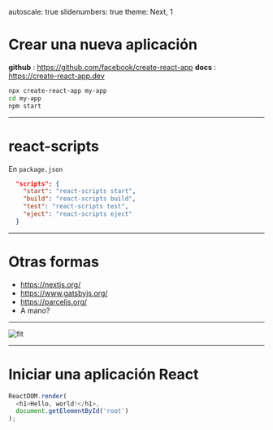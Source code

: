 autoscale: true
slidenumbers: true
theme: Next, 1

# Crear una nueva aplicación

**github** : https://github.com/facebook/create-react-app
**docs** : https://create-react-app.dev

```bash
npx create-react-app my-app
cd my-app
npm start
```

---

# react-scripts

En `package.json`

```json
  "scripts": {
    "start": "react-scripts start",
    "build": "react-scripts build",
    "test": "react-scripts test",
    "eject": "react-scripts eject"
  }
```

---

# Otras formas

- https://nextjs.org/
- https://www.gatsbyjs.org/
- https://parceljs.org/
- A mano?

---

![fit](https://media.giphy.com/media/ZqlvCTNHpqrio/giphy.gif)

---

# Iniciar una aplicación React

```javascript
ReactDOM.render(
  <h1>Hello, world!</h1>,
  document.getElementById('root')
);
```

